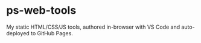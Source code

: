 # ps-web-tools
My static HTML/CSS/JS tools, authored in-browser with VS Code and auto-deployed to GitHub Pages.
